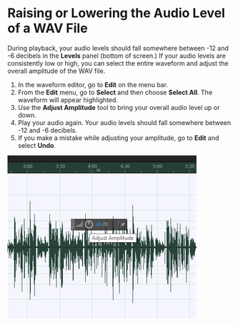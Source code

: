 # Raising or Lowering the Audio Level of a WAV File

During playback, your audio levels should fall somewhere between -12 and -6 decibels in the **Levels** panel (bottom of screen.) If your audio levels are consistently low or high, you can select the entire waveform and adjust the overall amplitude of the WAV file.

1. In the waveform editor, go to **Edit** on the menu bar. &#x20;
2. From the **Edit** menu, go to **Select** and then choose **Select All**. The waveform will appear highlighted.&#x20;
3. Use the **Adjust Amplitude** tool to bring your overall audio level up or down.&#x20;
4. Play your audio again. Your audio levels should fall somewhere between -12 and -6 decibels.&#x20;
5. If you make a mistake while adjusting your amplitude, go to **Edit** and select **Undo**.

![Adjusting the amplitude of a WAV file.](../.gitbook/assets/adjusting-amplitude.PNG)
